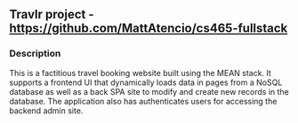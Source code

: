 ## Travlr project - https://github.com/MattAtencio/cs465-fullstack

### Description
This is a factitious travel booking website built using the MEAN stack. It supports a frontend UI that dynamically loads data in pages from a NoSQL database as well as a back SPA site to modify and create new records in the database. The application also has authenticates users for accessing the backend admin site.

 
